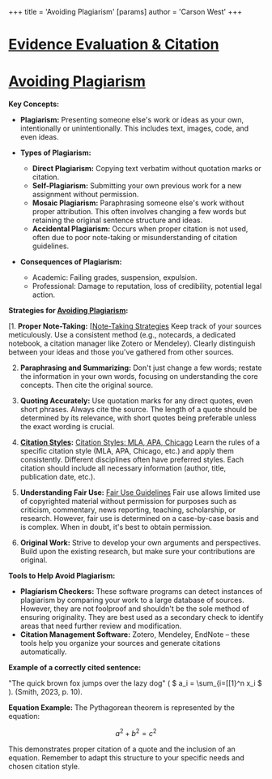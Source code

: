 +++
 title = 'Avoiding Plagiarism'
[params]
	author = 'Carson West'
+++
# [Evidence Evaluation & Citation](./../evidence-evaluation-&-citation/)
# [Avoiding Plagiarism](./../avoiding-plagiarism/)

**Key Concepts:**

* **Plagiarism:** Presenting someone else's work or ideas as your own, intentionally or unintentionally.  This includes text, images, code, and even ideas.

* **Types of Plagiarism:**
    * **Direct Plagiarism:** Copying text verbatim without quotation marks or citation.
    * **Self-Plagiarism:** Submitting your own previous work for a new assignment without permission.
    * **Mosaic Plagiarism:** Paraphrasing someone else's work without proper attribution.  This often involves changing a few words but retaining the original sentence structure and ideas.
    * **Accidental Plagiarism:**  Occurs when proper citation is not used, often due to poor note-taking or misunderstanding of citation guidelines.

* **Consequences of Plagiarism:**
    * Academic: Failing grades, suspension, expulsion.
    * Professional: Damage to reputation, loss of credibility, potential legal action.


**Strategies for [Avoiding Plagiarism](./../avoiding-plagiarism/):**

[1. **Proper Note-Taking:** [[Note-Taking Strategies](./../1.-**proper-note-taking:**-[[note-taking-strategies/)  Keep track of your sources meticulously.  Use a consistent method (e.g., notecards, a dedicated notebook, a citation manager like Zotero or Mendeley).  Clearly distinguish between your ideas and those you've gathered from other sources.

2. **Paraphrasing and Summarizing:**  Don't just change a few words;  restate the information in your own words, focusing on understanding the core concepts.  Then cite the original source.

3. **Quoting Accurately:** Use quotation marks for any direct quotes, even short phrases.  Always cite the source. The length of a quote should be determined by its relevance, with short quotes being preferable unless the exact wording is crucial.

4. **[Citation Styles](./../citation-styles/):** [Citation Styles: MLA, APA, Chicago](./../citation-styles:-mla-apa-chicago/) Learn the rules of a specific citation style (MLA, APA, Chicago, etc.) and apply them consistently.  Different disciplines often have preferred styles.  Each citation should include all necessary information (author, title, publication date, etc.).

5. **Understanding Fair Use:** [Fair Use Guidelines](./../fair-use-guidelines/) Fair use allows limited use of copyrighted material without permission for purposes such as criticism, commentary, news reporting, teaching, scholarship, or research. However, fair use is determined on a case-by-case basis and is complex.  When in doubt, it's best to obtain permission.

6. **Original Work:** Strive to develop your own arguments and perspectives. Build upon the existing research, but make sure your contributions are original.


**Tools to Help Avoid Plagiarism:**

* **Plagiarism Checkers:**  These software programs can detect instances of plagiarism by comparing your work to a large database of sources. However, they are not foolproof and shouldn't be the sole method of ensuring originality.  They are best used as a secondary check to identify areas that need further review and modification.
* **Citation Management Software:** Zotero, Mendeley, EndNote – these tools help you organize your sources and generate citations automatically.

**Example of a correctly cited sentence:**

"The quick brown fox jumps over the lazy dog" ( $ a_i = \sum_{i=[[1}^n x_i $ ).  (Smith, 2023, p. 10).

**Equation Example:** The Pythagorean theorem is represented by the equation:

 $$  a^2 + b^2 = c^2  $$  

This demonstrates proper citation of a quote and the inclusion of an equation. Remember to adapt this structure to your specific needs and chosen citation style.


